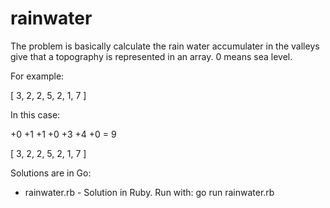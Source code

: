 # rainwater

The problem is basically calculate the rain water accumulater in the valleys give that a topography is represented in an array. 0 means sea level.

For example:

[ 3, 2, 2, 5, 2, 1, 7 ]

In this case:

 +0 +1 +1 +0 +3 +4 +0  = 9
 
[ 3, 2, 2, 5, 2, 1, 7 ]

Solutions are in Go:

- rainwater.rb - Solution in Ruby. Run with: go run rainwater.rb
